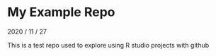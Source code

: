 # My Example Repo

2020 / 11 / 27

This is a test repo used to explore using R studio projects with github